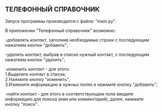 ## ТЕЛЕФОННЫЙ СПРАВОЧНИК ##
Запуск программы производится с файла: "main.py".

В приложении "Телефонный справочник" возможно:  

*-добавлять контакт*, заполнив необходимые строки с последующим нажатием кнопки "добавить"; 

*-удалить контакт,* выбрав в списке нужный контакт, с последующим нажатием кнопки "удалить";  

*-изменить контакт* - для этого:   
1.Выделите контакт в списке,   
2.Нажмите кнопку "изменить",   
3.Измените информацию в нужных полях и нажмите кнопку "добавить";  

*-найти контакт* - для этого в соответствующем поле введите информацию для поиска (имя или комментарий), далее, нажмите кнопку "поиск" .